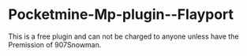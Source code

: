 Pocketmine-Mp-plugin--Flayport
==============================


This is a free plugin and can not be charged to anyone unless have the Premission of 907Snowman.
